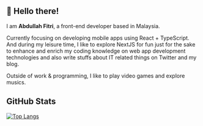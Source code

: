 ## 👋 Hello there!

I am **Abdullah Fitri**, a front-end developer based in Malaysia. 

Currently focusing on developing mobile apps using React + TypeScript. And during my leisure time, I like to explore NextJS for fun just for the sake to enhance and enrich my coding knowledge on web app development technologies and also write stuffs about IT related things on Twitter and my blog. 

Outside of work & programming, I like to play video games and explore musics. 


## GitHub Stats
[![Top Langs](https://github-readme-stats.vercel.app/api/top-langs/?username=fvtrx&layout=compact&theme=vision-friendly-dark)](https://github.com/anuraghazra/github-readme-stats)

<!--
**fvtrx/fvtrx** is a ✨ _special_ ✨ repository because its `README.md` (this file) appears on your GitHub profile.

Here are some ideas to get you started:

- 🔭 I’m currently working on ...
- 🌱 I’m currently learning ...
- 👯 I’m looking to collaborate on ...
- 🤔 I’m looking for help with ...
- 💬 Ask me about ...
- 📫 How to reach me: ...
- 😄 Pronouns: ...
- ⚡ Fun fact: ...
-->
